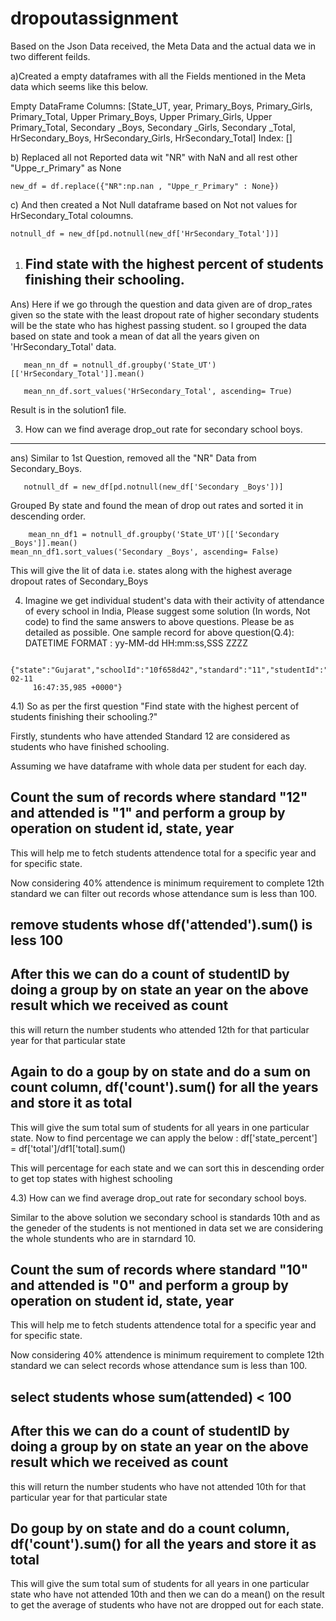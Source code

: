 # dropoutassignment
Based on the Json Data received, the Meta Data and the actual data we in two different feilds. 

a)Created a empty dataframes with all the Fields mentioned in the Meta data which seems like this below.

Empty DataFrame
  Columns: [State_UT,  year, Primary_Boys, Primary_Girls, Primary_Total, Upper Primary_Boys, Upper Primary_Girls, Upper Primary_Total,   Secondary _Boys, Secondary _Girls, Secondary _Total, HrSecondary_Boys, HrSecondary_Girls, HrSecondary_Total]
Index: []

b) Replaced all not Reported data wit "NR" with NaN and all rest other "Uppe_r_Primary" as None
   
    new_df = df.replace({"NR":np.nan , "Uppe_r_Primary" : None})

c) And then created a Not Null dataframe based on Not not values for HrSecondary_Total coloumns.

    notnull_df = new_df[pd.notnull(new_df['HrSecondary_Total'])]

1) Find state with the highest percent of students finishing their schooling.
    -------------------------------------------------------------------------------------------
Ans) Here if we go through the question and data given are of drop_rates given so the state with the least dropout rate of higher
     secondary students will be the state who has highest passing student. so I grouped the data based on state and  took a mean of 
     dat all the years given on 'HrSecondary_Total' data.
     
       mean_nn_df = notnull_df.groupby('State_UT')[['HrSecondary_Total']].mean()

       mean_nn_df.sort_values('HrSecondary_Total', ascending= True)

   Result is in the solution1 file.
   
 3. How can we find average drop_out rate for secondary school boys.
 -------------------------------------------------------------------------------------------------
 
ans)  Similar to 1st Question, removed all the "NR" Data from Secondary_Boys.
       
       notnull_df = new_df[pd.notnull(new_df['Secondary _Boys'])]
       
   Grouped By state and found the mean of drop out rates and sorted it in descending order.
       
        mean_nn_df1 = notnull_df.groupby('State_UT')[['Secondary _Boys']].mean()
	mean_nn_df1.sort_values('Secondary _Boys', ascending= False)
   This will give the lit of data i.e. states along with the highest average dropout rates of Secondary_Boys
   
   
   4. Imagine we get individual student's data with their activity of attendance of every school in India, Please suggest some solution       (In words, Not code) to find the same answers to above questions. Please be as detailed as possible. 
      One sample record for above question(Q.4): DATETIME FORMAT : yy-MM-dd HH:mm:ss,SSS ZZZZ 
         
	 {"state":"Gujarat","schoolId":"10f658d42","standard":"11","studentId":"37e6893a7978c","Attended":"1","timestamp":"11-02-11 
         16:47:35,985 +0000"}   
	
  4.1) So as per the first question "Find state with the highest percent of students finishing their schooling.?"
   
   Firstly, stundents who have attended Standard 12 are considered as students who have finished schooling.
   
   Assuming we have dataframe with whole data per student for each day.
   
   Count the sum of records where standard "12" and attended is "1" and perform a group by operation on student id, state, year 
   -----------------------------------------------------------------------------------------------------------------
   This will help me to fetch students attendence total for a specific year and for specific state.
   
   Now considering 40% attendence is minimum requirement to complete 12th standard we can filter out records whose attendance sum 
    is less than 100.
    
  remove students whose df('attended').sum() is less 100
  ------------------------------------------------------
  
  After this we can do a count of studentID by doing a group by on state an year on the above result which we received as count
  ---------------------------------------------------------------------------------------------------------------
  
  this will return the number students who attended 12th for that particular year for that particular state
  
  Again to do a goup by on state and do a sum on count column, df('count').sum() for all the years and store it as total
  -------------------------------------------------------------------------------------------
  
 This will give the sum total sum of students for all years in one particular state.
  Now to find percentage we can apply the below :
  df['state_percent'] = df['total']/df1['total].sum()
  
  This will percentage for each state and we can sort this in descending order to get top states with highest schooling
   
	
  4.3) How can we find average drop_out rate for secondary school boys.
  
  Similar to the above solution we secondary school is standards 10th and as the geneder of the students is not mentioned 
  in data set we are considering the whole stundents who are in starndard 10.
  
   Count the sum of records where standard "10" and attended is "0" and perform a group by operation on student id, state, year 
   --------------------------------------------------------------------------------------------------------------------------------
   
   This will help me to fetch students attendence total for a specific year and for specific state.
  
   Now considering 40% attendence is minimum requirement to complete 12th standard we can select records whose attendance sum 
    is less than 100.
    
   select students whose sum(attended) < 100
   ---------------------------------------------------------------------------
   
   After this we can do a count of studentID by doing a group by on state an year on the above result which we received as count
  ---------------------------------------------------------------------------------------------------------------
  
   this will return the number students who have not attended 10th for that particular year for that particular state
   
   Do  goup by on state and do a count column, df('count').sum()  for all the years and store it as total
  -------------------------------------------------------------------------------------------
  
   This will give the sum total sum of students for all years in one particular state who have not attended 10th 
    and then we can do a mean() on the result to get the average of students who have not are dropped out for each state.
   
